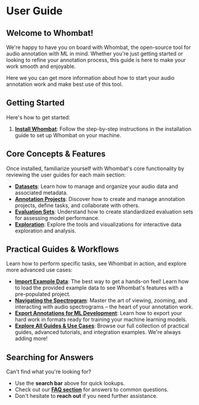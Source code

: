 # User Guide

## Welcome to Whombat!

We're happy to have you on board with Whombat, the open-source tool for audio annotation with ML in mind.
Whether you're just getting started or looking to refine your annotation process, this guide is here to make your work smooth and enjoyable.

Here we you can get more information about how to start your audio annotation work and make best use of this tool.

## Getting Started

Here's how to get started:

1. [**Install Whombat**](installation.md): Follow the step-by-step instructions in the installation guide to set up Whombat on your machine.

## Core Concepts & Features

Once installed, familiarize yourself with Whombat's core functionality by reviewing the user guides for each main section:

- [**Datasets**](datasets.md): Learn how to manage and organize your audio data and associated metadata.
- [**Annotation Projects**](annotation_projects.md): Discover how to create and manage annotation projects, define tasks, and collaborate with others.
- [**Evaluation Sets**](evaluation.md): Understand how to create standardized evaluation sets for assessing model performance.
- [**Exploration**](exploration.md): Explore the tools and visualizations for interactive data exploration and analysis.

## Practical Guides & Workflows

Learn how to perform specific tasks, see Whombat in action, and explore more advanced use cases:

- [**Import Example Data**](guides/import.md): The best way to get a hands-on feel\! Learn how to load the provided example data to see Whombat's features with a pre-populated project.
- [**Navigating the Spectrogram**](guides/spectrogram_display.md): Master the art of viewing, zooming, and interacting with audio spectrograms – the heart of your annotation work.
- [**Export Annotations for ML Development**](guides/export.md): Learn how to export your hard work in formats ready for training your machine learning models.
- [**Explore All Guides & Use Cases**](guides/index.md): Browse our full collection of practical guides, advanced tutorials, and integration examples. We're always adding more!

## Searching for Answers

Can't find what you're looking for?

- Use the **search bar** above for quick lookups.
- Check out our [**FAQ section**](faq.md) for answers to common questions.
- Don't hesitate to **reach out** if you need further assistance.
